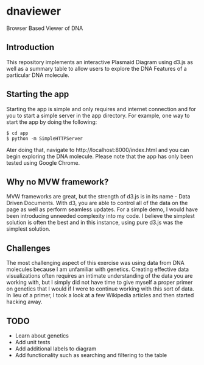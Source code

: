 # dnaviewer
Browser Based Viewer of DNA

## Introduction
This repository implements an interactive Plasmaid Diagram using d3.js as well as a summary table to allow users to explore the DNA Features of a particular DNA molecule. 

## Starting the app
Starting the app is simple and only requires and internet connection and for you to start a simple server in the app directory. For example, one way to start the app by doing the following:

```
$ cd app
$ python -m SimpleHTTPServer

```  
Ater doing that, navigate to http://localhost:8000/index.html and you can begin exploring the DNA molecule. Please note that the app has only been tested using Google Chrome.

## Why no MVW framework?
MVW frameworks are great, but the strength of d3.js is in its name - Data Driven Documents. With d3, you are able to control all of the data on the page as well as perform seamless updates. For a simple demo, I would have been introducing unneeded complexity into my code. I believe the simplest solution is often the best and in this instance, using pure d3.js was the simplest solution.

## Challenges
The most challenging aspect of this exercise was using data from DNA molecules because I am unfamiliar with genetics. Creating effective data visualizations often requires an intimate understanding of the data you are working with, but I simply did not have time to give myself a proper primer on genetics that I would if I were to continue working with this sort of data. In lieu of a primer, I took a look at a few Wikipedia articles and then started hacking away.

## TODO
- Learn about genetics
- Add unit tests
- Add additional labels to diagram
- Add functionality such as searching and filtering to the table